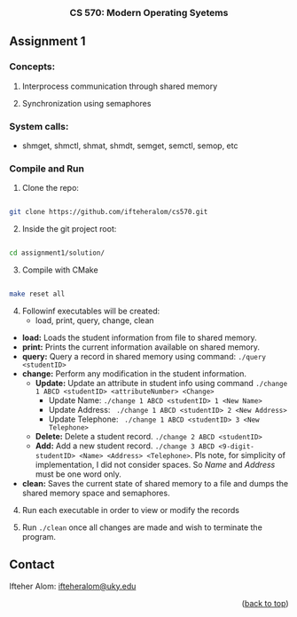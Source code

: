 <a  name="readme-top"></a>
<!-- PROJECT LOGO -->
<br  />
<div  align="center">
<h3  align="center">CS 570: Modern Operating Syetems</h3>
</div>

<!-- GETTING STARTED -->

## Assignment 1

  

### Concepts:

1. Interprocess communication through shared memory

2. Synchronization using semaphores

  

### System calls:

* shmget, shmctl, shmat, shmdt, semget, semctl, semop, etc

  

### Compile and Run

1. Clone the repo:

```sh

git clone https://github.com/ifteheralom/cs570.git

```

2. Inside the git project root:

```sh

cd assignment1/solution/

```

3. Compile with CMake

```sh

make reset all

```

4. Followinf executables will be created:
	* load, print, query, change, clean
* **load:**  Loads the student information from file to shared memory.
* **print:**  Prints the current information available on shared memory.
* **query:** Query a record in shared memory using command: `./query <studentID>`
* **change:** Perform any modification in the student information.
	* **Update:** Update an attribute in student info using command `./change 1 ABCD <studentID> <attributeNumber> <Change>`
		* Update Name: `./change 1 ABCD <studentID> 1 <New Name>`
		* Update Address: ` ./change 1 ABCD <studentID> 2 <New Address>`
		* Update Telephone: ` ./change 1 ABCD <studentID> 3 <New Telephone>`
	* **Delete:** Delete a student record. `./change 2 ABCD <studentID>`
	* **Add:** Add a new student record. `./change 3 ABCD <9-digit-studentID> <Name> <Address> <Telephone>`. Pls note, for simplicity of implementation, I did not consider spaces. So *Name* and *Address* must be one word only. 
* **clean:** Saves the current state of shared memory to a file and dumps the shared memory space and semaphores.

4. Run each executable in order to view or modify the records

5. Run `./clean` once all changes are made and wish to terminate the program.

  

<!-- CONTACT -->

## Contact

  

Ifteher Alom: ifteheralom@uky.edu

  

<p  align="right">(<a  href="#readme-top">back to top</a>)</p>